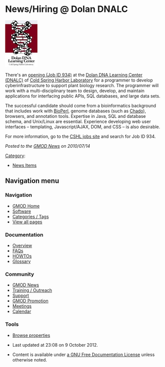 



<span id="top"></span>




# <span dir="auto">News/Hiring @ Dolan DNALC</span>











<a href="http://www.cshl.edu/hr/jobs.html" rel="nofollow"
title="Opening @ Dolan DNA Learning Center, job ID 934"><img
src="https://raw.githubusercontent.com/GMOD/gmod.github.io/main/mediawiki/images/b/b6/DolanDNALCLogo.jpg" width="104"
height="150"
alt="Opening @ Dolan DNA Learning Center, job ID 934" /></a>



There's an
<a href="http://www.cshl.edu/hr/jobs.html" class="external text"
rel="nofollow">opening (Job ID 934)</a> at the
<a href="http://www.dnalc.org" class="external text"
rel="nofollow">Dolan DNA Learning Center (DNALC)</a> of
<a href="http://www.cshl.edu" class="external text" rel="nofollow">Cold
Spring Harbor Laboratory</a> for a programmer to develop
cyberinfrastructure to support plant biology research. The programmer
will work with a multi-disciplinary team to design, develop, and
maintain applications for interfacing public APIs, SQL databases, and
large data sets.

The successful candidate should come from a bioinformatics background
that includes work with [BioPerl](../BioPerl "BioPerl"), genome
databases (such as
<a href="../Chado" class="mw-redirect" title="Chado">Chado</a>),
browsers, and annotation tools. Expertise in Java, SQL and database
schema, and Unix/Linux are essential. Experience developing web user
interfaces – templating, Javascript/AJAX, DOM, and CSS – is also
desirable.

For more information, go to the
<a href="http://www.cshl.edu/hr/jobs.html" class="external text"
rel="nofollow">CSHL jobs site</a> and search for Job ID 934.

  



*Posted to the [GMOD News](../GMOD_News "GMOD News") on 2010/07/14*






[Category](../Special%3ACategories "Special%3ACategories"):

- [News Items](../Category%3ANews_Items "Category%3ANews Items")






## Navigation menu







<a href="../Main_Page"
style="background-image: url(../../images/GMOD-cogs.png);"
title="Visit the main page"></a>


### Navigation



- <span id="n-GMOD-Home">[GMOD Home](../Main_Page)</span>
- <span id="n-Software">[Software](../GMOD_Components)</span>
- <span id="n-Categories-.2F-Tags">[Categories /
  Tags](../Categories)</span>
- <span id="n-View-all-pages">[View all
  pages](../Special:AllPages)</span>




### Documentation



- <span id="n-Overview">[Overview](../Overview)</span>
- <span id="n-FAQs">[FAQs](../Category%3AFAQ)</span>
- <span id="n-HOWTOs">[HOWTOs](../Category%3AHOWTO)</span>
- <span id="n-Glossary">[Glossary](../Glossary)</span>




### Community



- <span id="n-GMOD-News">[GMOD News](../GMOD_News)</span>
- <span id="n-Training-.2F-Outreach">[Training /
  Outreach](../Training_and_Outreach)</span>
- <span id="n-Support">[Support](../Support)</span>
- <span id="n-GMOD-Promotion">[GMOD Promotion](../GMOD_Promotion)</span>
- <span id="n-Meetings">[Meetings](../Meetings)</span>
- <span id="n-Calendar">[Calendar](../Calendar)</span>




### Tools

- <span id="t-smwbrowselink"><a href="../Special%3ABrowse/News-2FHiring_@_Dolan_DNALC"
  rel="smw-browse">Browse properties</a></span>



- <span id="footer-info-lastmod">Last updated at 23:08 on 9 October
  2012.</span>
<!-- - <span id="footer-info-viewcount">8,167 page views.</span> -->
- <span id="footer-info-copyright">Content is available under
  <a href="http://www.gnu.org/licenses/fdl-1.3.html" class="external"
  rel="nofollow">a GNU Free Documentation License</a> unless otherwise
  noted.</span>

<!-- -->



<!-- -->




